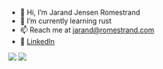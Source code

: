 - 👋 Hi, I’m Jarand Jensen Romestrand
- 🌱 I’m currently learning rust
- 📫 Reach me at jarand@romestrand.com
- 📮 <a href="https://www.linkedin.com/in/jarand-jensen-romestrand-aa754b263/">LinkedIn</a>

<img src="http://github-profile-summary-cards.vercel.app/api/cards/repos-per-language?username=JarandJR&theme=transparent&exclude=Jupyter Notebook"/>
<img src="https://github-readme-stats.vercel.app/api/top-langs/?username=JarandJR&hide_progress=false&theme=transparent">
